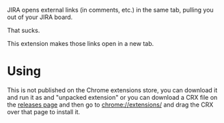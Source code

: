 JIRA opens external links (in comments, etc.) in the same tab, pulling you out of your JIRA board.

That sucks.

This extension makes those links open in a new tab.

# Using

This is not published on the Chrome extensions store, you can download it and run it as and "unpacked extension" or you can download a CRX file on the [releases page](https://github.com/jmhobbs/jira-external-links/releases) and then go to [chrome://extensions/](chrome://extensions/) and drag the CRX over that page to install it.
